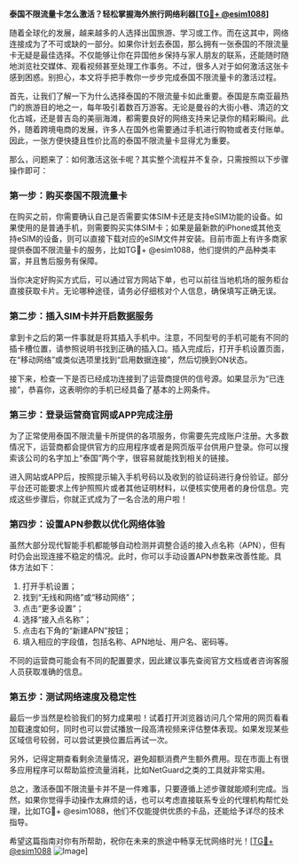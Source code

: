 **泰国不限流量卡怎么激活？轻松掌握海外旅行网络利器[[TG💪+ @esim1088](https://t.me/s/esim1088)]**

随着全球化的发展，越来越多的人选择出国旅游、学习或工作。而在这其中，网络连接成为了不可或缺的一部分。如果你计划去泰国，那么拥有一张泰国的不限流量卡无疑是最佳选择。不仅能够让你在异国他乡保持与家人朋友的联系，还能随时随地浏览社交媒体、观看视频甚至处理工作事务。不过，很多人对于如何激活这张卡感到困惑。别担心，本文将手把手教你一步步完成泰国不限流量卡的激活过程。

首先，让我们了解一下为什么选择泰国的不限流量卡如此重要。泰国是东南亚最热门的旅游目的地之一，每年吸引着数百万游客。无论是曼谷的大街小巷、清迈的文化古城，还是普吉岛的美丽海滩，都需要良好的网络支持来记录你的精彩瞬间。此外，随着跨境电商的发展，许多人在国外也需要通过手机进行购物或者支付账单。因此，一张方便快捷且性价比高的泰国不限流量卡显得尤为重要。

那么，问题来了：如何激活这张卡呢？其实整个流程并不复杂，只需按照以下步骤操作即可：

### 第一步：购买泰国不限流量卡

在购买之前，你需要确认自己是否需要实体SIM卡还是支持eSIM功能的设备。如果使用的是普通手机，则需要购买实体SIM卡；如果是最新款的iPhone或其他支持eSIM的设备，则可以直接下载对应的eSIM文件并安装。目前市面上有许多商家提供泰国不限流量卡的服务，比如TG💪+ @esim1088，他们提供的产品种类丰富，并且售后服务有保障。

当你决定好购买方式后，可以通过官方网站下单，也可以前往当地机场的服务柜台直接获取卡片。无论哪种途径，请务必仔细核对个人信息，确保填写正确无误。

### 第二步：插入SIM卡并开启数据服务

拿到卡之后的第一件事就是将其插入手机中。注意，不同型号的手机可能有不同的插卡槽位置，请参照说明书找到正确的插入口。插入完成后，打开手机设置页面，在“移动网络”或类似选项里找到“启用数据连接”，然后切换到ON状态。

接下来，检查一下是否已经成功连接到了运营商提供的信号源。如果显示为“已连接”，恭喜你，这表明你的手机已经具备了基本的上网条件。

### 第三步：登录运营商官网或APP完成注册

为了正常使用泰国不限流量卡所提供的各项服务，你需要先完成账户注册。大多数情况下，运营商都会提供官方的应用程序或者是网页版平台供用户登录。你可以搜索该公司的名字加上“泰国”两个字，很容易就能找到相关的链接。

进入网站或APP后，按照提示输入手机号码以及收到的验证码进行身份验证。部分平台还可能要求上传护照照片或者其他证明材料，以便核实使用者的身份信息。完成这些步骤后，你就正式成为了一名合法的用户啦！

### 第四步：设置APN参数以优化网络体验

虽然大部分现代智能手机都能够自动检测并调整合适的接入点名称（APN），但有时仍会出现连接不稳定的情况。此时，你可以手动设置APN参数来改善性能。具体方法如下：

1. 打开手机设置；
2. 找到“无线和网络”或“移动网络”；
3. 点击“更多设置”；
4. 选择“接入点名称”；
5. 点击右下角的“新建APN”按钮；
6. 填入相应的字段值，包括名称、APN地址、用户名、密码等。

不同的运营商可能会有不同的配置要求，因此建议事先查阅官方文档或者咨询客服人员获取准确的信息。

### 第五步：测试网络速度及稳定性

最后一步当然是检验我们的努力成果啦！试着打开浏览器访问几个常用的网页看看加载速度如何，同时也可以尝试播放一段高清视频来评估整体表现。如果发现某些区域信号较弱，可以尝试更换位置后再试一次。

另外，记得定期查看剩余流量情况，避免超额消费产生额外费用。现在市面上有很多应用程序可以帮助监控流量消耗，比如NetGuard之类的工具就非常实用。

总之，激活泰国不限流量卡并不是一件难事，只要遵循上述步骤就能顺利完成。当然，如果你觉得手动操作太麻烦的话，也可以考虑直接联系专业的代理机构帮忙处理，比如TG💪+ @esim1088，他们不仅能提供优质的卡品，还能给予详尽的技术指导。

希望这篇指南对你有所帮助，祝你在未来的旅途中畅享无忧网络时光！[[TG💪+ @esim1088](https://t.me/s/esim1088) ![Image](https://i.postimg.cc/4NQfJmqS/Snipaste-2025-05-13-00-14-12.png)]